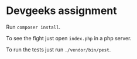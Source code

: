 # Devgeeks assignment

Run `composer install`.

To see the fight just open `index.php` in a php server.

To run the tests just run `./vendor/bin/pest`.